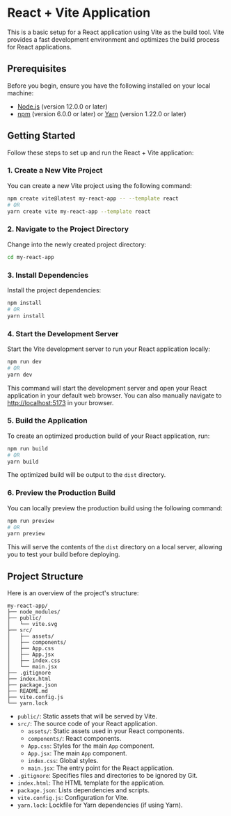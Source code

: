 # React + Vite Application

This is a basic setup for a React application using Vite as the build tool. Vite provides a fast development environment and optimizes the build process for React applications.

## Prerequisites

Before you begin, ensure you have the following installed on your local machine:

- [Node.js](https://nodejs.org/) (version 12.0.0 or later)
- [npm](https://www.npmjs.com/) (version 6.0.0 or later) or [Yarn](https://yarnpkg.com/) (version 1.22.0 or later)

## Getting Started

Follow these steps to set up and run the React + Vite application:

### 1. Create a New Vite Project

You can create a new Vite project using the following command:

```bash
npm create vite@latest my-react-app -- --template react
# OR
yarn create vite my-react-app --template react
```

### 2. Navigate to the Project Directory

Change into the newly created project directory:

```bash
cd my-react-app
```

### 3. Install Dependencies

Install the project dependencies:

```bash
npm install
# OR
yarn install
```

### 4. Start the Development Server

Start the Vite development server to run your React application locally:

```bash
npm run dev
# OR
yarn dev
```

This command will start the development server and open your React application in your default web browser. You can also manually navigate to [http://localhost:5173](http://localhost:5173) in your browser.

### 5. Build the Application

To create an optimized production build of your React application, run:

```bash
npm run build
# OR
yarn build
```

The optimized build will be output to the `dist` directory.

### 6. Preview the Production Build

You can locally preview the production build using the following command:

```bash
npm run preview
# OR
yarn preview
```

This will serve the contents of the `dist` directory on a local server, allowing you to test your build before deploying.

## Project Structure

Here is an overview of the project's structure:

```
my-react-app/
├── node_modules/
├── public/
│   └── vite.svg
├── src/
│   ├── assets/
│   ├── components/
│   ├── App.css
│   ├── App.jsx
│   ├── index.css
│   └── main.jsx
├── .gitignore
├── index.html
├── package.json
├── README.md
├── vite.config.js
└── yarn.lock
```

- `public/`: Static assets that will be served by Vite.
- `src/`: The source code of your React application.
    - `assets/`: Static assets used in your React components.
    - `components/`: React components.
    - `App.css`: Styles for the main `App` component.
    - `App.jsx`: The main `App` component.
    - `index.css`: Global styles.
    - `main.jsx`: The entry point for the React application.
- `.gitignore`: Specifies files and directories to be ignored by Git.
- `index.html`: The HTML template for the application.
- `package.json`: Lists dependencies and scripts.
- `vite.config.js`: Configuration for Vite.
- `yarn.lock`: Lockfile for Yarn dependencies (if using Yarn).
